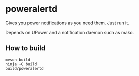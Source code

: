 # poweralertd

Gives you power notifications as you need them. Just run it.

Depends on UPower and a notification daemon such as mako.

## How to build

```
meson build
ninja -C build
build/poweralertd
```